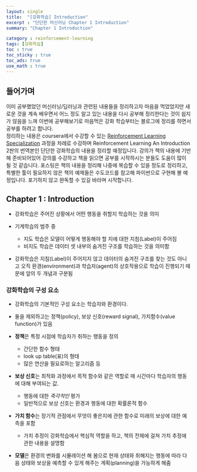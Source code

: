 ```yaml
---
layout: single
title:  "[강화학습] Introduction"
excerpt : "단단한 머신러닝 Chapter 1 Introduction"
summary: "Chapter 1 Introduction"

category : reinforcement-learning
tags: [강화학습]
toc : true
toc_sticky : true
toc_ads: true
use_math : true
---
```


## 들어가며  

이미 공부했었던 머신러닝/딥러닝과 관련된 내용들을 정리하고자 마음을 먹었었지만 새로운 것을 계속 배우면서 어느 정도 알고 있는 내용을 다시 공부해 정리한다는 것이 쉽지가 않음을 느껴 이번에 공부해보기로 마음먹은 강화 학습부터는 블로그에 정리를 하면서 공부를 하려고 합니다.  
정리하는 내용은 coursera에서 수강할 수 있는 [Reinforcement Learning Specialization](https://www.coursera.org/specializations/reinforcement-learning) 과정을 차례로 수강하며 Reinforcement Learning An Introduction 2판의 번역본인 단단한 강화학습의 내용을 정리할 예정입니다. 강의가 책의 내용에 기반해 준비되어있어 강의를 수강하고 책을 읽으면 공부를 시작하시는 분들도 도움이 많이 될 것 같습니다. 
포스팅은 책의 내용을 정리해 나중에 복습할 수 있을 정도로 정리하고, 특별한 툴이 필요하지 않은 책의 예제들은 수도코드를 참고해 파이썬으로 구현해 볼 예정입니다. 포기하지 않고 완독할 수 있길 바라며 시작합니다.

## Chapter 1 : Introduction

- 강화학습은 주어진 상황에서 어떤 행동을 취할지 학습하는 것을 의미
- 기계학습의 범주 중 

    - 지도 학습은 모델이 어떻게 행동해야 할 지에 대한 지침(Label)이 주어짐
    - 비지도 학습은 데이터 셋 내부의 숨겨진 구조를 학습하는 것을 의미함
- 강화학습은 지침(Label)이 주어지지 않고 데이터의 숨겨진 구조를 찾는 것도 아니고 오직 환경(environment)과 학습자(agent)의 상호작용으로 학습이 진행되기 때문에 앞의 두 개념과 구분됨

### 강화학습의 구성 요소

- 강화학습의 기본적인 구성 요소는 학습자와 환경이다.
- 둘을 제외하고는 정책(policy), 보상 신호(reward signal), 가치함수(value function)가 있음
- **정책**은 특정 시점에 학습자가 취하는 행동을 정의

    - 간단한 함수 형태
    - look up table(표)의 형태
    - 많은 연산을 필요로하는 알고리즘 등

- **보상 신호**는 최적화 과정에서 목적 함수와 같은 역할로 매 시간마다 학습자의 행동에 대해 부여되는 값.

    - 행동에 대한 *즉각적인* 평가
    - 일반적으로 보상 신호는 환경과 행동에 대한 확률론적 함수

- **가치 함수**는 장기적 관점에서 무엇이 좋은지에 관한 함수로 미래의 보상에 대한 예측을 포함

    - 가치 추정이 강화학습에서 핵심적 역할을 하고, 책의 전체에 걸쳐 가치 추정에 관한 내용을 설명함

- **모델**은 환경의 변화를 시뮬레이션 해 봄으로 현재 상태와 취해지는 행동에 따라 다음 상태와 보상을 예측할 수 있게 해주는 계획(planning)을 가능하게 해줌
